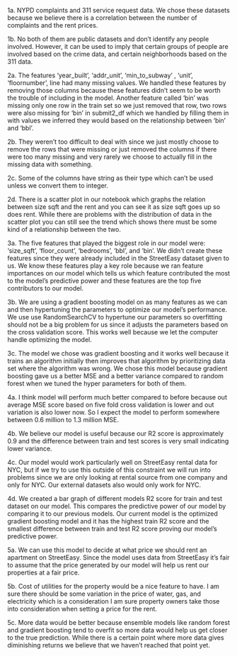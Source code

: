 1a. NYPD complaints and 311 service request data. We chose these datasets because we believe there is a correlation between the number of complaints and the rent prices.

1b. No both of them are public datasets and don’t identify any people involved. However, it can be used to imply that certain groups of people are involved based on the crime data, and certain neighborhoods based on the 311 data.

2a. The features ‘year_built’, ‘addr_unit’, ‘min_to_subway’ , ‘unit’, ‘floornumber’, line had many missing values. We handled these features by removing those columns because these features didn’t seem to be worth the trouble of including in the model. Another feature called ‘bin’ was missing only one row in the train set so we just removed that row, two rows were also missing for ‘bin’ in submit2_df which we handled by filling them in with values we inferred they would based on the relationship between ‘bin’ and ‘bbl’. 

2b. They weren’t too difficult to deal with since we just mostly choose to remove the rows that were missing or just removed the columns if there were too many missing and very rarely we choose to actually fill in the missing data with something.

2c. Some of the columns have string as their type which can’t be used unless we convert them to integer.

2d. There is a scatter plot in our notebook which graphs the relation between size sqft and the rent and you can see it as size sqft goes up so does rent. While there are problems with the distribution of data in the scatter plot you can still see the trend which shows there must be some kind of a relationship between the two.

3a. The five features that played the biggest role in our model were: ‘size_sqft’, ‘floor_count’, ‘bedrooms’, ‘bbl’, and ‘bin’. We didn’t create these features since they were already included in the StreetEasy dataset given to us. We know these features play a key role because we ran feature importances on our model which tells us which feature contributed the most to the model’s predictive power and these features are the top five contributors to our model.

3b. We are using a gradient boosting model on as many features as we can and then hypertuning the parameters to optimize our model’s performance. We use use RandomSearchCV to hypertune our parameters so overfitting should not be a big problem for us since it adjusts the parameters based on the cross validation score. This works well because we let the computer handle optimizing the model.

3c. The model we chose was gradient boosting and it works well because it trains an algorithm initially then improves that algorithm by prioritizing data set where the algorithm was wrong. We chose this model because gradient boosting gave us a better MSE and a better variance compared to random forest when we tuned the hyper parameters for both of them. 

4a. I think model will perform much better compared to before because out average MSE score based on five fold cross validation is lower and out variation is also lower now. So I expect the model to perform somewhere between 0.6 million to 1.3 million MSE.

4b. We believe our model is useful because our R2 score is approximately 0.9 and the difference between train and test scores is very small indicating lower variance.

4c. Our model would work particularly well on StreetEasy rental data for NYC, but if we try to use this outside of this constraint we will run into problems since we are only looking at rental source from one company and only for NYC. Our external datasets also would only work for NYC.

4d. We created a bar graph of different models R2 score for train and test dataset on our model. This compares the predictive power of our model by comparing it to our previous models. Our current model is the optimized gradient boosting model and it has the highest train R2 score and the smallest difference between train and test R2 score proving our model’s predictive power.

5a. We can use this model to decide at what price we should rent an apartment on StreetEasy. Since the model uses data from StreetEasy it’s fair to assume that the price generated by our model will help us rent our properties at a fair price.

5b. Cost of utilities for the property would be a nice feature to have. I am sure there should be some variation in the price of water, gas, and electricity which is a consideration I am sure property owners take those into consideration when setting a price for the rent.

5c. More data would be better because ensemble models like random forest and gradient boosting tend to overfit so more data would help us get closer to the true prediction. While there is a certain point where more data gives diminishing returns we believe that we haven’t reached that point yet. 

